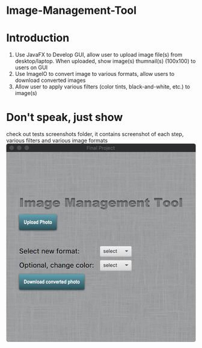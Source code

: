 # Image-Management-Tool
# Introduction 
1. Use JavaFX to Develop GUI, allow user to upload image file(s) from desktop/laptop. When uploaded, show image(s) thumnail(s) (100x100) to users on GUI
2. Use ImageIO to convert image to various formats, allow users to download converted images
3. Allow user to apply various filters (color tints, black-and-white, etc.) to image(s)

# Don't speak, just show
check out tests screenshots folder, it contains screenshot of each step, various filters and various image formats
![sss](https://github.com/Timi0109/Image-Management-Tool/raw/master/Test%20Screenshots/initialize.jpeg)
